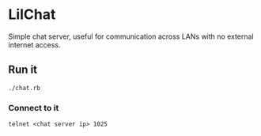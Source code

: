 # LilChat

Simple chat server, useful for communication across LANs with no external internet access.

## Run it 

    ./chat.rb

### Connect to it

    telnet <chat server ip> 1025
